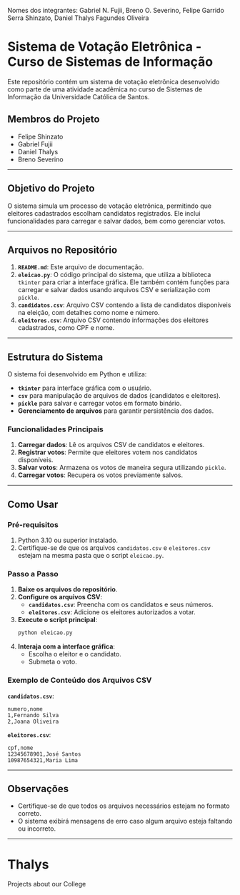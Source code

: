 
Nomes dos integrantes:
Gabriel N. Fujii, Breno O. Severino, Felipe Garrido Serra Shinzato, Daniel Thalys Fagundes Oliveira


# Sistema de Votação Eletrônica - Curso de Sistemas de Informação

Este repositório contém um sistema de votação eletrônica desenvolvido como parte de uma atividade acadêmica no curso de Sistemas de Informação da Universidade Católica de Santos.  

## Membros do Projeto
- Felipe Shinzato  
- Gabriel Fujii  
- Daniel Thalys  
- Breno Severino  

---

## Objetivo do Projeto
O sistema simula um processo de votação eletrônica, permitindo que eleitores cadastrados escolham candidatos registrados. Ele inclui funcionalidades para carregar e salvar dados, bem como gerenciar votos.

---

## Arquivos no Repositório
1. **`README.md`**: Este arquivo de documentação.  
2. **`eleicao.py`**: O código principal do sistema, que utiliza a biblioteca `tkinter` para criar a interface gráfica. Ele também contém funções para carregar e salvar dados usando arquivos CSV e serialização com `pickle`.  
3. **`candidatos.csv`**: Arquivo CSV contendo a lista de candidatos disponíveis na eleição, com detalhes como nome e número.  
4. **`eleitores.csv`**: Arquivo CSV contendo informações dos eleitores cadastrados, como CPF e nome.

---

## Estrutura do Sistema
O sistema foi desenvolvido em Python e utiliza:
- **`tkinter`** para interface gráfica com o usuário.
- **`csv`** para manipulação de arquivos de dados (candidatos e eleitores).
- **`pickle`** para salvar e carregar votos em formato binário.
- **Gerenciamento de arquivos** para garantir persistência dos dados.

### Funcionalidades Principais
1. **Carregar dados**: Lê os arquivos CSV de candidatos e eleitores.  
2. **Registrar votos**: Permite que eleitores votem nos candidatos disponíveis.  
3. **Salvar votos**: Armazena os votos de maneira segura utilizando `pickle`.  
4. **Carregar votos**: Recupera os votos previamente salvos.

---

## Como Usar
### Pré-requisitos
1. Python 3.10 ou superior instalado.  
2. Certifique-se de que os arquivos `candidatos.csv` e `eleitores.csv` estejam na mesma pasta que o script `eleicao.py`.

### Passo a Passo
1. **Baixe os arquivos do repositório**.  
2. **Configure os arquivos CSV**:  
   - **`candidatos.csv`**: Preencha com os candidatos e seus números.  
   - **`eleitores.csv`**: Adicione os eleitores autorizados a votar.  
3. **Execute o script principal**:  
   ```bash
   python eleicao.py
   ```
4. **Interaja com a interface gráfica**:  
   - Escolha o eleitor e o candidato.  
   - Submeta o voto.  

### Exemplo de Conteúdo dos Arquivos CSV
**`candidatos.csv`**:
```csv
numero,nome
1,Fernando Silva
2,Joana Oliveira
```

**`eleitores.csv`**:
```csv
cpf,nome
12345678901,José Santos
10987654321,Maria Lima
```

---

## Observações
- Certifique-se de que todos os arquivos necessários estejam no formato correto.  
- O sistema exibirá mensagens de erro caso algum arquivo esteja faltando ou incorreto.  

---

# Thalys
Projects about our College


